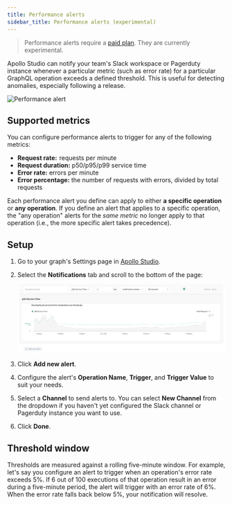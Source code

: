 ```yaml
---
title: Performance alerts
sidebar_title: Performance alerts (experimental)
---
```


> Performance alerts require a [paid plan](https://www.apollographql.com/pricing/). They are currently experimental.

Apollo Studio can notify your team's Slack workspace or Pagerduty instance whenever a particular metric (such as error rate) for a particular GraphQL operation exceeds a defined threshold. This is useful for detecting anomalies, especially following a release.

<img src="./img/integrations/slack-notification.png" width="500" class="screenshot" alt="Performance alert">

## Supported metrics

You can configure performance alerts to trigger for any of the following metrics:

- **Request rate:**  requests per minute
- **Request duration:** p50/p95/p99 service time
- **Error rate:** errors per minute
- **Error percentage:** the number of requests with errors, divided by total
  requests

Each performance alert you define can apply to either **a specific operation** or **any operation**. If you define an alert that applies to a specific operation, the "any operation" alerts for the _same metric_ no longer apply to that operation (i.e., the more specific alert takes precedence).

## Setup

1. Go to your graph's Settings page in [Apollo Studio](https://studio.apollographql.com/).
2. Select the **Notifications** tab and scroll to the bottom of the page:

   <img src="./img/integrations/perf_alert_setup.png" class="screenshot" alt="Performance alert">

2. Click **Add new alert**.
3. Configure the alert's **Operation Name**, **Trigger**, and **Trigger Value** to suit your needs.
4. Select a **Channel** to send alerts to. You can select **New Channel** from the dropdown if you haven't yet configured the Slack channel or Pagerduty instance you want to use.
5. Click **Done**.

## Threshold window

Thresholds are measured against a rolling five-minute window. For example, let's say you configure an alert to trigger when an operation's error rate exceeds 5%. If 6 out of 100 executions of that operation result in an error during a five-minute period, the alert will trigger with an error rate of 6%. When the error rate falls back below 5%, your notification will resolve.
